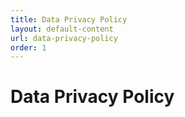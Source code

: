 ```yaml
---
title: Data Privacy Policy
layout: default-content
url: data-privacy-policy
order: 1
---
```


# Data Privacy Policy